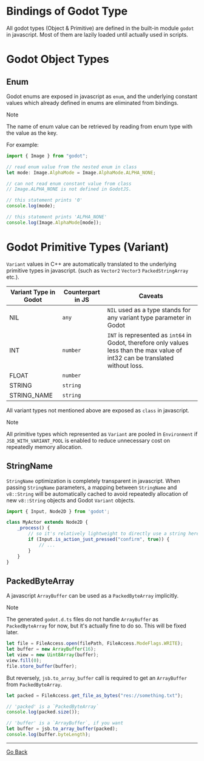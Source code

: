 
# Bindings of Godot Type

All godot types (Object & Primitive) are defined in the built-in module `godot` in javascript. Most of them are lazily loaded until actually used in scripts.

# Godot Object Types

## Enum

Godot enums are exposed in javascript as `enum`, and the underlying constant values which already defined in enums are eliminated from bindings.

> [!NOTE] 
> The name of enum value can be retrieved by reading from enum type with the value as the key.  

For example:
```ts
import { Image } from "godot";

// read enum value from the nested enum in class
let mode: Image.AlphaMode = Image.AlphaMode.ALPHA_NONE;

// can not read enum constant value from class
// Image.ALPHA_NONE is not defined in GodotJS.

// this statement prints '0'
console.log(mode); 

// this statement prints 'ALPHA_NONE'
console.log(Image.AlphaMode[mode]);
```

# Godot Primitive Types (Variant)

`Variant` values in C++ are automatically translated to the underlying primitive types in javascript. (such as `Vector2` `Vector3` `PackedStringArray` etc.).

| Variant Type in Godot | Counterpart in JS | Caveats |
|---|---|---|
| NIL | `any` | `NIL` used as a type stands for any variant type parameter in Godot |
| INT | `number` | `INT` is represented as `int64` in Godot, therefore only values less than the max value of int32 can be translated without loss. |
| FLOAT | `number` |  |
| STRING | `string` |  |
| STRING_NAME | `string` |  |

All variant types not mentioned above are exposed as `class` in javascript.

> [!NOTE] 
> All primitive types which represented as `Variant` are pooled in `Environment` if `JSB_WITH_VARIANT_POOL` is enabled to reduce unnecessary cost on repeatedly memory allocation.

## StringName

`StringName` optimization is completely transparent in javascript. When passing `StringName` parameters, a mapping between `StringName` and `v8::String` will be automatically cached to avoid repeatedly allocation of new `v8::String` objects and Godot `Variant` objects.

```ts
import { Input, Node2D } from 'godot';

class MyActor extends Node2D {
    _process() {
        // so it's relatively lightweight to directly use a string here
        if (Input.is_action_just_pressed("confirm", true)) {
            // ...
        }
    }
}

```

## PackedByteArray

A javascript `ArrayBuffer` can be used as a `PackedByteArray` implicitly.

> [!NOTE]
> The generated `godot.d.ts` files do not handle `ArrayBuffer` as `PackedByteArray` for now, but it's actually fine to do so. This will be fixed later.

```ts
let file = FileAccess.open(filePath, FileAccess.ModeFlags.WRITE);
let buffer = new ArrayBuffer(16);
let view = new Uint8Array(buffer);
view.fill(0);
file.store_buffer(buffer);
```

But reversely, `jsb.to_array_buffer` call is required to get an `ArrayBuffer` from `PackedByteArray`.

```ts
let packed = FileAccess.get_file_as_bytes("res://something.txt");

// 'packed' is a `PackedByteArray`
console.log(packed.size()); 

// 'buffer' is a `ArrayBuffer`, if you want
let buffer = jsb.to_array_buffer(packed); 
console.log(buffer.byteLength);
```


---

[Go Back](../README.md)
